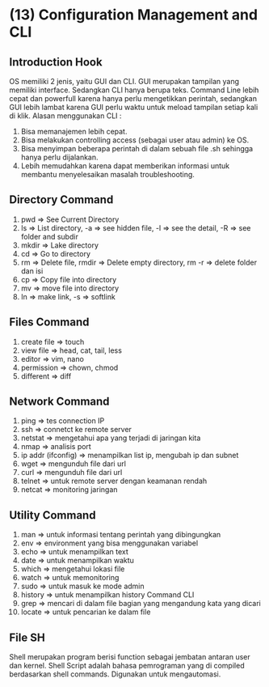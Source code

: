 # (13) Configuration Management and CLI

## Introduction Hook
OS memiliki 2 jenis, yaitu GUI dan CLI. GUI merupakan tampilan yang memiliki interface. Sedangkan CLI hanya berupa teks. Command Line lebih cepat dan powerfull karena hanya perlu mengetikkan perintah, sedangkan GUI lebih lambat karena GUI perlu waktu untuk meload tampilan setiap kali di klik. Alasan menggunakan CLI :
1. Bisa memanajemen lebih cepat.
2. Bisa melakukan controlling access (sebagai user atau admin) ke OS.
3. Bisa menyimpan beberapa perintah di dalam sebuah file .sh sehingga hanya perlu dijalankan.
4. Lebih memudahkan karena dapat memberikan informasi untuk membantu menyelesaikan masalah troubleshooting.

## Directory Command
1. pwd => See Current Directory
2. ls => List directory, -a => see hidden file, -l => see the detail, -R => see folder and subdir
3. mkdir => Lake directory
4. cd => Go to directory
5. rm => Delete file, rmdir => Delete empty directory, rm -r => delete folder dan isi
6. cp => Copy file into directory
7. mv => move file into directory
8. ln => make link, -s => softlink

## Files Command
1. create file => touch
2. view file => head, cat, tail, less
3. editor => vim, nano
4. permission => chown, chmod
5. different => diff

## Network Command
1. ping => tes connection IP
2. ssh => connetct ke remote server
3. netstat => mengetahui apa yang terjadi di jaringan kita
4. nmap => analisis port
5. ip addr (ifconfig) => menampilkan list ip, mengubah ip dan subnet
6. wget => mengunduh file dari url
7. curl => mengunduh file dari url
8. telnet => untuk remote server dengan keamanan rendah
9. netcat => monitoring jaringan

## Utility Command
1. man => untuk informasi tentang perintah yang dibingungkan
2. env => environment yang bisa menggunakan variabel
3. echo => untuk menampilkan text
4. date => untuk menampilkan waktu
5. which => mengetahui lokasi file
6. watch => untuk memonitoring
7. sudo => untuk masuk ke mode admin
8. history => untuk menampilkan history Command CLI
9. grep => mencari di dalam file bagian yang mengandung kata yang dicari
10. locate => untuk pencarian ke dalam file

## File SH
Shell merupakan program berisi function sebagai jembatan antaran user dan kernel. Shell Script adalah bahasa pemrograman yang di compiled berdasarkan shell commands. Digunakan untuk mengautomasi.